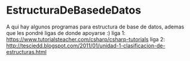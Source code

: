 # EstructuraDeBasedeDatos
A qui hay algunos programas para estructura de base de datos, ademas que les pondré ligas de donde apoyarse :)
liga 1: https://www.tutorialsteacher.com/csharp/csharp-tutorials
liga 2: http://tesciedd.blogspot.com/2011/01/unidad-1-clasificacion-de-estructuras.html
